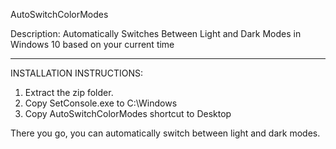 AutoSwitchColorModes

Description:
Automatically Switches Between Light and Dark Modes in Windows 10 based on your current time

---------------------------------------------------------------------------
INSTALLATION INSTRUCTIONS:

1. Extract the zip folder.
2. Copy SetConsole.exe to C:\Windows
3. Copy AutoSwitchColorModes shortcut to Desktop

There you go, you can automatically switch between light and dark modes.
